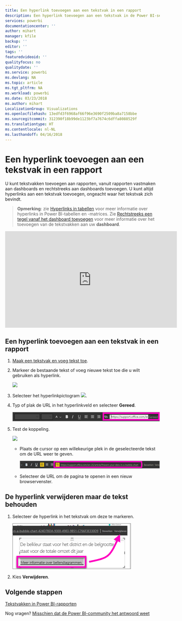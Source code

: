 ```yaml
---
title: Een hyperlink toevoegen aan een tekstvak in een rapport
description: Een hyperlink toevoegen aan een tekstvak in de Power BI-service en Power BI Desktop
services: powerbi
documentationcenter: ''
author: mihart
manager: kfile
backup: ''
editor: ''
tags: ''
featuredvideoid: ''
qualityfocus: no
qualitydate: ''
ms.service: powerbi
ms.devlang: NA
ms.topic: article
ms.tgt_pltfrm: NA
ms.workload: powerbi
ms.date: 03/23/2018
ms.author: mihart
LocalizationGroup: Visualizations
ms.openlocfilehash: 13edfd3f6968af66f96e3690f2509ba8a7158bbe
ms.sourcegitcommit: 312390f18b99de1123bf7a7674c6dffa8088529f
ms.translationtype: HT
ms.contentlocale: nl-NL
ms.lasthandoff: 04/16/2018
---
```

# <a name="add-a-hyperlink-to-a-text-box-in-a-report"></a>Een hyperlink toevoegen aan een tekstvak in een rapport
U kunt tekstvakken toevoegen aan rapporten, vanuit rapporten vastmaken aan dashboards en rechtstreeks aan dashboards toevoegen. U kunt altijd hyperlinks aan een tekstvak toevoegen, ongeacht waar het tekstvak zich bevindt.  

> **Opmerking**: zie [Hyperlinks in tabellen](power-bi-hyperlinks-in-tables.md) voor meer informatie over hyperlinks in Power BI-tabellen en -matrices. Zie [Rechtstreeks een tegel vanaf het dashboard toevoegen](service-dashboard-add-widget.md) voor meer informatie over het toevoegen van de tekstvakken aan uw **dashboard**. 
> 
> 

<iframe width="560" height="315" src="https://www.youtube.com/embed/_3q6VEBhGew#t=0m55s" frameborder="0" allowfullscreen></iframe>


## <a name="to-add-a-hyperlink-to-a-text-box-in-a-report"></a>Een hyperlink toevoegen aan een tekstvak in een rapport
1. [Maak een tekstvak en voeg tekst toe](power-bi-reports-add-text-and-shapes.md). 
2. Markeer de bestaande tekst of voeg nieuwe tekst toe die u wilt gebruiken als hyperlink.
   
   ![](media/service-add-hyperlink-to-text-box/power-bi-hyperlink-new.png)
3. Selecteer het hyperlinkpictogram ![](media/service-add-hyperlink-to-text-box/power-bi-hyperlink-icon.png).
4. Typ of plak de URL in het hyperlinkveld en selecteer **Gereed**.
   
   ![](media/service-add-hyperlink-to-text-box/power-bi-add-link.png)
5. Test de koppeling.  
   
   ![](media/service-add-hyperlink-to-text-box/power-bi-test-link.png)
   
   * Plaats de cursor op een willekeurige plek in de geselecteerde tekst om de URL weer te geven.  
     
      ![](media/service-add-hyperlink-to-text-box/power-bi-hyperlink-edit.png)
   * Selecteer de URL om de pagina te openen in een nieuw browservenster.

## <a name="to-remove-the-hyperlink-but-leave-the-text"></a>De hyperlink verwijderen maar de tekst behouden
1. Selecteer de hyperlink in het tekstvak om deze te markeren.
   
     ![](media/service-add-hyperlink-to-text-box/power-bi-hyperlink-remove.png)
2. Kies **Verwijderen**. 

## <a name="next-steps"></a>Volgende stappen
[Tekstvakken in Power BI-rapporten](power-bi-reports-add-text-and-shapes.md)

Nog vragen? [Misschien dat de Power BI-community het antwoord weet](http://community.powerbi.com/)


